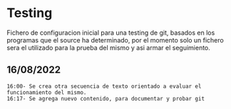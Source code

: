 # Testing
Fichero de configuracion inicial para una testing de git, basados en los programas que el source ha determinado, 
por el momento solo un fichero sera el utilizado para la prueba del mismo y asi armar el seguimiento.

16/08/2022
----------
	16:00- Se crea otra secuencia de texto orientado a evaluar el funcionamiento del mismo.
	16:17- Se agrega nuevo contenido, para documentar y probar git